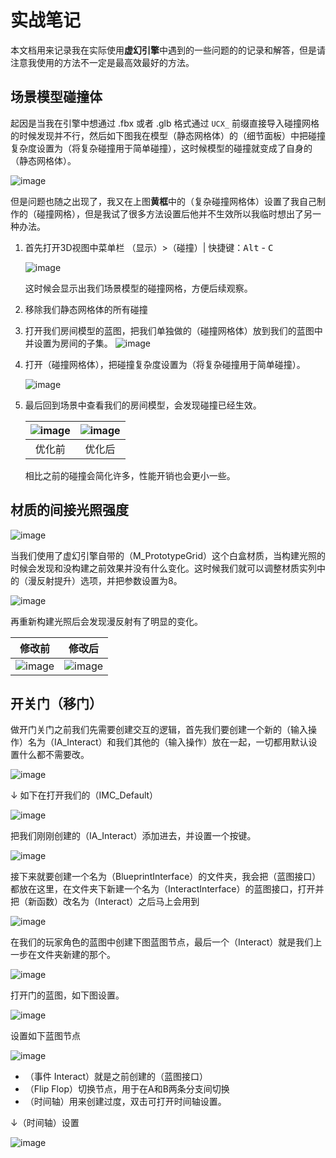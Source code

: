 # 实战笔记

本文档用来记录我在实际使用**虚幻引擎**中遇到的一些问题的的记录和解答，但是请注意我使用的方法不一定是最高效最好的方法。

## 场景模型碰撞体
起因是当我在引擎中想通过 .fbx 或者 .glb 格式通过 `UCX_` 前缀直接导入碰撞网格的时候发现并不行，然后如下图我在模型（静态网格体）的（细节面板）中把碰撞复杂度设置为（将复杂碰撞用于简单碰撞），这时候模型的碰撞就变成了自身的（静态网格体）。

![image](./images/Collider-1.png)

但是问题也随之出现了，我又在上图**黄框**中的（复杂碰撞网格体）设置了我自己制作的（碰撞网格），但是我试了很多方法设置后他并不生效所以我临时想出了另一种办法。

1. 首先打开3D视图中菜单栏 （显示）>（碰撞）| 快捷键：<kbd>Alt</kbd> - <kbd>C</kbd>
   
   ![image](./images/Collider-2.png)

    这时候会显示出我们场景模型的碰撞网格，方便后续观察。

2. 移除我们静态网格体的所有碰撞

3. 打开我们房间模型的蓝图，把我们单独做的（碰撞网格体）放到我们的蓝图中并设置为房间的子集。
    ![image](./images/Collider-3.png)

4. 打开（碰撞网格体），把碰撞复杂度设置为（将复杂碰撞用于简单碰撞）。
    
    ![image](./images/Collider-4.png)

5. 最后回到场景中查看我们的房间模型，会发现碰撞已经生效。


   ![image](./images/Collider-2.png) | ![image](./images/Collider-5.png) 
   :-: | :-:
   优化前 | 优化后

   相比之前的碰撞会简化许多，性能开销也会更小一些。

## 材质的间接光照强度

![image](./images/PracticalLearning-1.png)

当我们使用了虚幻引擎自带的（M_PrototypeGrid）这个白盒材质，当构建光照的时候会发现和没构建之前效果并没有什么变化。这时候我们就可以调整材质实列中的（漫反射提升）选项，并把参数设置为8。

![image](./images/PracticalLearning-2.png)

再重新构建光照后会发现漫反射有了明显的变化。

修改前 |  修改后
:-: | :-:
![image](./images/PracticalLearning-1.png) | ![image](./images/PracticalLearning-3.png)

## 开关门（移门）

做开门关门之前我们先需要创建交互的逻辑，首先我们要创建一个新的（输入操作）名为（IA_Interact）和我们其他的（输入操作）放在一起，一切都用默认设置什么都不需要改。

![image](./images/interact-1.png)

↓ 如下在打开我们的（IMC_Default）

![image](./images/interact-2.png)

把我们刚刚创建的（IA_Interact）添加进去，并设置一个按键。

![image](./images/interact-3.png)

接下来就要创建一个名为（BlueprintInterface）的文件夹，我会把（蓝图接口）都放在这里，在文件夹下新建一个名为（InteractInterface）的蓝图接口，打开并把（新函数）改名为（Interact）之后马上会用到

![image](./images/interact-5.png)

在我们的玩家角色的蓝图中创建下图蓝图节点，最后一个（Interact）就是我们上一步在文件夹新建的那个。

![image](./images/interact-4.png)

打开门的蓝图，如下图设置。

![image](./images/interact-6.png)

设置如下蓝图节点

![image](./images/interact-7.png)

- （事件 Interact）就是之前创建的（蓝图接口）
- （Flip Flop）切换节点，用于在A和B两条分支间切换
- （时间轴）用来创建过度，双击可打开时间轴设置。

↓（时间轴）设置

![image](./images/door-1.png)
